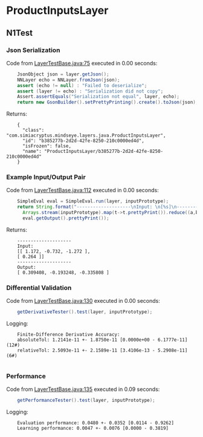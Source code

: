 # ProductInputsLayer
## N1Test
### Json Serialization
Code from [LayerTestBase.java:75](../../../../../../../../../MindsEye/src/test/java/com/simiacryptus/mindseye/layers/LayerTestBase.java#L75) executed in 0.00 seconds: 
```java
    JsonObject json = layer.getJson();
    NNLayer echo = NNLayer.fromJson(json);
    assert (echo != null) : "Failed to deserialize";
    assert (layer != echo) : "Serialization did not copy";
    Assert.assertEquals("Serialization not equal", layer, echo);
    return new GsonBuilder().setPrettyPrinting().create().toJson(json);
```

Returns: 

```
    {
      "class": "com.simiacryptus.mindseye.layers.java.ProductInputsLayer",
      "id": "b385277b-2d2d-42fe-8250-210c0000ed4d",
      "isFrozen": false,
      "name": "ProductInputsLayer/b385277b-2d2d-42fe-8250-210c0000ed4d"
    }
```



### Example Input/Output Pair
Code from [LayerTestBase.java:112](../../../../../../../../../MindsEye/src/test/java/com/simiacryptus/mindseye/layers/LayerTestBase.java#L112) executed in 0.00 seconds: 
```java
    SimpleEval eval = SimpleEval.run(layer, inputPrototype);
    return String.format("--------------------\nInput: \n[%s]\n--------------------\nOutput: \n%s",
      Arrays.stream(inputPrototype).map(t->t.prettyPrint()).reduce((a,b)->a+",\n"+b).get(),
      eval.getOutput().prettyPrint());
```

Returns: 

```
    --------------------
    Input: 
    [[ 1.172, -0.732, -1.272 ],
    [ 0.264 ]]
    --------------------
    Output: 
    [ 0.309408, -0.193248, -0.335808 ]
```



### Differential Validation
Code from [LayerTestBase.java:130](../../../../../../../../../MindsEye/src/test/java/com/simiacryptus/mindseye/layers/LayerTestBase.java#L130) executed in 0.00 seconds: 
```java
    getDerivativeTester().test(layer, inputPrototype);
```
Logging: 
```
    Finite-Difference Derivative Accuracy:
    absoluteTol: 1.2141e-11 +- 1.8750e-11 [0.0000e+00 - 6.1777e-11] (12#)
    relativeTol: 2.5093e-11 +- 2.1589e-11 [3.4106e-13 - 5.2908e-11] (6#)
    
```

### Performance
Code from [LayerTestBase.java:135](../../../../../../../../../MindsEye/src/test/java/com/simiacryptus/mindseye/layers/LayerTestBase.java#L135) executed in 0.09 seconds: 
```java
    getPerformanceTester().test(layer, inputPrototype);
```
Logging: 
```
    Evaluation performance: 0.0480 +- 0.0352 [0.0114 - 0.9262]
    Learning performance: 0.0047 +- 0.0076 [0.0000 - 0.3819]
    
```

